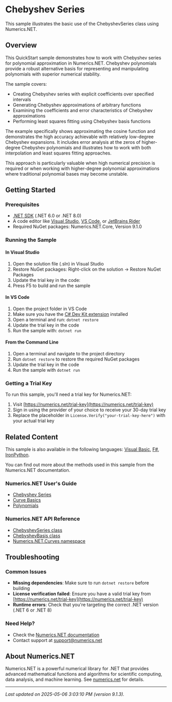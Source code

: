 # Chebyshev Series

This sample illustrates the basic use of the ChebyshevSeries class  using Numerics.NET.

## Overview

This QuickStart sample demonstrates how to work with Chebyshev series for polynomial approximation in 
Numerics.NET. Chebyshev polynomials provide a robust alternative basis for representing and 
manipulating polynomials with superior numerical stability.

The sample covers:
- Creating Chebyshev series with explicit coefficients over specified intervals
- Generating Chebyshev approximations of arbitrary functions
- Examining the coefficients and error characteristics of Chebyshev approximations
- Performing least squares fitting using Chebyshev basis functions

The example specifically shows approximating the cosine function and demonstrates the high accuracy
achievable with relatively low-degree Chebyshev expansions. It includes error analysis at the
zeros of higher-degree Chebyshev polynomials and illustrates how to work with both interpolation
and least squares fitting approaches.

This approach is particularly valuable when high numerical precision is required or when working
with higher-degree polynomial approximations where traditional polynomial bases may become
unstable.


## Getting Started

### Prerequisites

- [.NET SDK](https://dotnet.microsoft.com/download) (.NET 6.0 or .NET 8.0)
- A code editor like [Visual Studio](https://visualstudio.microsoft.com/), [VS Code](https://code.visualstudio.com/), or [JetBrains Rider](https://www.jetbrains.com/rider/)
- Required NuGet packages: Numerics.NET.Core, Version 9.1.0

### Running the Sample

#### In Visual Studio
1. Open the solution file (.sln) in Visual Studio
2. Restore NuGet packages: Right-click on the solution → Restore NuGet Packages
3. Update the trial key in the code:
4. Press F5 to build and run the sample

#### In VS Code

1. Open the project folder in VS Code
2. Make sure you have the [C# Dev Kit extension](https://marketplace.visualstudio.com/items?itemName=ms-dotnettools.csdevkit) installed
3. Open a terminal and run: `dotnet restore`
4. Update the trial key in the code 
5. Run the sample with: `dotnet run`

#### From the Command Line

1. Open a terminal and navigate to the project directory
2. Run `dotnet restore` to restore the required NuGet packages
3. Update the trial key in the code
4. Run the sample with `dotnet run`

### Getting a Trial Key

To run this sample, you'll need a trial key for Numerics.NET:

1. Visit [https://numerics.net/trial-key](https://numerics.net/trial-key)
2. Sign in using the provider of your choice to receive your 30-day trial key
3. Replace the placeholder in `License.Verify("your-trial-key-here")` with your actual trial key

## Related Content

This sample is also available in the following languages: 
[Visual Basic](https://github.com/NumericsDotNet/quickstart-visualbasic/tree/net462/mathematics/curves/chebyshev-expansions), [F#](https://github.com/NumericsDotNet/quickstart-fsharp/tree/net462/mathematics/curves/chebyshev-expansions), [IronPython](https://github.com/NumericsDotNet/quickstart-ironpython/tree/net462/mathematics/curves/chebyshev-expansions).

You can find out more about the methods used in this sample from the Numerics.NET documentation.

### Numerics.NET User's Guide

- [Chebyshev Series](https://numerics.net/documentation/latest/mathematics/curves-and-interpolation/chebyshev-series)
- [Curve Basics](https://numerics.net/documentation/latest/mathematics/curves-and-interpolation/curve-basics)
- [Polynomials](https://numerics.net/documentation/latest/mathematics/curves-and-interpolation/polynomials)

### Numerics.NET API Reference

- [ChebyshevSeries class](https://numerics.net/documentation/latest/reference/numerics.net.curves.chebyshevseries)
- [ChebyshevBasis class](https://numerics.net/documentation/latest/reference/numerics.net.curves.chebyshevbasis)
- [Numerics.NET.Curves namespace](https://numerics.net/documentation/latest/reference/numerics.net.curves)


## Troubleshooting

### Common Issues

- **Missing dependencies**: Make sure to run `dotnet restore` before building
- **License verification failed**: Ensure you have a valid trial key from [https://numerics.net/trial-key](https://numerics.net/trial-key)
- **Runtime errors**: Check that you're targeting the correct .NET version (.NET 6 or .NET 8)

### Need Help?

- Check the [Numerics.NET documentation](https://numerics.net/documentation/)
- Contact support at [support@numerics.net](mailto:support@numerics.net?subject=ChebyshevExpansions%20QuickStart%20Sample%20%28C%23%29)

## About Numerics.NET

Numerics.NET is a powerful numerical library for .NET that provides advanced mathematical 
functions and algorithms for scientific computing, data analysis, and machine learning.
See [numerics.net](https://numerics.net) for details.

---

_Last updated on 2025-05-06 3:03:10 PM (version 9.1.3)._
